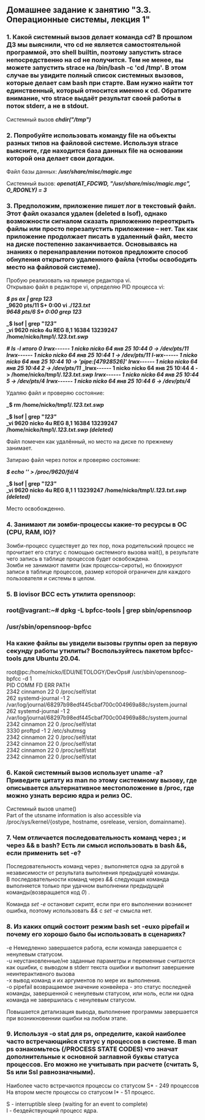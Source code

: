 ## Домашнее задание к занятию "3.3. Операционные системы, лекция 1"  


### 1. Какой системный вызов делает команда cd? В прошлом ДЗ мы выяснили, что cd не является самостоятельной программой, это shell builtin, поэтому запустить strace непосредственно на cd не получится. Тем не менее, вы можете запустить strace на /bin/bash -c 'cd /tmp'. В этом случае вы увидите полный список системных вызовов, которые делает сам bash при старте. Вам нужно найти тот единственный, который относится именно к cd. Обратите внимание, что strace выдаёт результат своей работы в поток stderr, а не в stdout.  

Системный вызов **_chdir("/tmp")_**  


### 2. Попробуйте использовать команду file на объекты разных типов на файловой системе. Используя strace выясните, где находится база данных file на основании которой она делает свои догадки.

Файл базы данных: **_/usr/share/misc/magic.mgc_**  

Системный вызов: **_openat(AT_FDCWD, "/usr/share/misc/magic.mgc", O_RDONLY) = 3_**  

### 3. Предположим, приложение пишет лог в текстовый файл. Этот файл оказался удален (deleted в lsof), однако возможности сигналом сказать приложению переоткрыть файлы или просто перезапустить приложение – нет. Так как приложение продолжает писать в удаленный файл, место на диске постепенно заканчивается. Основываясь на знаниях о перенаправлении потоков предложите способ обнуления открытого удаленного файла (чтобы освободить место на файловой системе).

Пробую реализовать на примере редактора vi.  
Открываю файл в редакторе vi, определяю PID процесса vi:  

**_$ ps ax | grep 123_**  
**_9620 pts/11   S+     0:00 vi ./_123.txt_**  
**_9648 pts/6    S+     0:00 grep 123_**  


**_$ lsof | grep "_123"_**  
**_vi         9620                            nicko    4u      REG                8,1     16384         13239247 /home/nicko/tmp1/._123.txt.swp_**  


**_# ls -l_**
**_итого 0_**
**_lrwx------ 1 nicko nicko 64 янв 25 10:44 0 -> /dev/pts/11_**
**_lrwx------ 1 nicko nicko 64 янв 25 10:44 1 -> /dev/pts/11_**
**_l-wx------ 1 nicko nicko 64 янв 25 10:44 10 -> 'pipe:[47928526]'_**
**_lrwx------ 1 nicko nicko 64 янв 25 10:44 2 -> /dev/pts/11_**
**_lrwx------ 1 nicko nicko 64 янв 25 10:44 4 -> /home/nicko/tmp1/._123.txt.swp_**
**_lrwx------ 1 nicko nicko 64 янв 25 10:44 5 -> /dev/pts/4_**
**_lrwx------ 1 nicko nicko 64 янв 25 10:44 6 -> /dev/pts/4_**

Удаляю файл и проверяю состояние:  

**_$ rm /home/nicko/tmp1/._123.txt.swp_**  

**_$ lsof | grep "_123"_**  
**_vi         9620                            nicko    4u      REG                8,1     16384         13239247 /home/nicko/tmp1/._123.txt.swp (deleted)_**  


Файл помечен как удалённый, но место на диске по прежнему занимает.  

Затираю файл  через поток и проверяю состояние:  

**_$ echo '' > /proc/9620/fd/4_**  

**_$ lsof | grep "_123"_**  
**_vi         9620                            nicko    4u      REG                8,1         1         13239247 /home/nicko/tmp1/._123.txt.swp (deleted)_**  

Место освобожденно.  

### 4. Занимают ли зомби-процессы какие-то ресурсы в ОС (CPU, RAM, IO)?  

Зомби-процесс существует до тех пор, пока родительский процесс не прочитает его статус с помощью системного вызова wait(), в результате чего запись в таблице процессов будет освобождена.  
Зомби не занимают памяти (как процессы-сироты), но блокируют записи в таблице процессов, размер которой ограничен для каждого пользователя и системы в целом.  


### 5. В iovisor BCC есть утилита opensnoop:  
### root@vagrant:~# dpkg -L bpfcc-tools | grep sbin/opensnoop  
### /usr/sbin/opensnoop-bpfcc  
### На какие файлы вы увидели вызовы группы open за первую секунду работы утилиты? Воспользуйтесь пакетом bpfcc-tools для Ubuntu 20.04.  

root@pc:/home/nicko/EDU/NETOLOGY/DevOps# /usr/sbin/opensnoop-bpfcc -d 1  
PID    COMM               FD ERR PATH  
2342   cinnamon           22   0 /proc/self/stat  
262    systemd-journal    -1   2 /var/log/journal/68297b98edf445cbaf700c004969a88c/system.journal  
262    systemd-journal    -1   2 /var/log/journal/68297b98edf445cbaf700c004969a88c/system.journal  
2342   cinnamon           22   0 /proc/self/stat  
3330   proftpd            -1   2 /etc/shutmsg  
2342   cinnamon           22   0 /proc/self/stat  
2342   cinnamon           22   0 /proc/self/stat  
2342   cinnamon           22   0 /proc/self/stat  
2342   cinnamon           22   0 /proc/self/stat  


### 6. Какой системный вызов использует uname -a? Приведите цитату из man по этому системному вызову, где описывается альтернативное местоположение в /proc, где можно узнать версию ядра и релиз ОС.

Системный вызов uname()  
Part of the utsname information is also accessible via /proc/sys/kernel/{ostype, hostname, osrelease, version, domainname}.


### 7. Чем отличается последовательность команд через ; и через && в bash? Есть ли смысл использовать в bash &&, если применить set -e?

Последовательность команд через *_;_* выполняется одна за другой в независимости от результата выполнения предыдущей команды.  
В последовательности команд через *_&&_* следующая команда выполняется только при удачном выполнении предыдущей команды(возвращается код *_0_*) .  

Команда *_set -e_* остановит скрипт, если при его выполнении возникнет ошибка,  поэтому использовать *_&&_* с *_set -e_* смысла нет.


### 8. Из каких опций состоит режим bash set -euxo pipefail и почему его хорошо было бы использовать в сценариях?

-e Немедленно завершается работа, если команда завершается с ненулевым статусом.  
-u неустановленные/не заданные параметры и переменные считаются как ошибки, с выводом в stderr текста ошибки и выполнит завершение неинтерактивного вызова  
-x вывод команд и их аргументов по мере их выполнения.  
-o pipefail возвращаемое значение конвейера - это статус последней команды, завершенной с ненулевым статусом, или ноль, если ни одна команда не завершилась с ненулевым статусом.

Повышается детализация вывода, выполнение программы завершается при возникновеннии ошибки на любом этапе.

### 9. Используя -o stat для ps, определите, какой наиболее часто встречающийся статус у процессов в системе. В man ps ознакомьтесь (/PROCESS STATE CODES) что значат дополнительные к основной заглавной буквы статуса процессов. Его можно не учитывать при расчете (считать S, Ss или Ssl равнозначными).

Наиболее часто встречаются процессы со статусом S* - 249 процессов
На втором месте процессы со статусом I* - 51 процесс.

S - interruptible sleep (waiting for an event to complete)  
I - бездействующий процесс ядра.

